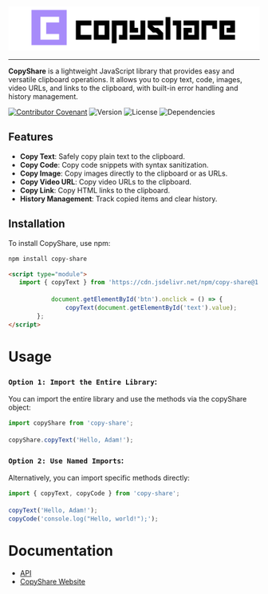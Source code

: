 ![CopyShare Logo](CopyShare.png)
___
**CopyShare** is a lightweight JavaScript library that provides easy and versatile clipboard operations. It allows you to copy text, code, images, video URLs, and links to the clipboard, with built-in error handling and history management.

[![Contributor Covenant](https://img.shields.io/badge/Contributor%20Covenant-2.1-4baaaa.svg)](code_of_conduct.md)
![Version](https://img.shields.io/npm/v/copy-share)
![License](https://img.shields.io/npm/l/copy-share)
![Dependencies](https://img.shields.io/librariesio/release/npm/copy-share)


## Features

- **Copy Text**: Safely copy plain text to the clipboard.
- **Copy Code**: Copy code snippets with syntax sanitization.
- **Copy Image**: Copy images directly to the clipboard or as URLs.
- **Copy Video URL**: Copy video URLs to the clipboard.
- **Copy Link**: Copy HTML links to the clipboard.
- **History Management**: Track copied items and clear history.

## Installation

To install CopyShare, use npm:

```bash
npm install copy-share
```

```html
<script type="module">
   import { copyText } from 'https://cdn.jsdelivr.net/npm/copy-share@1.1.0/copyShare.min.js';
        
            document.getElementById('btn').onclick = () => {
                copyText(document.getElementById('text').value);
        };
</script>
```
# Usage
### `Option 1: Import the Entire Library`:
You can import the entire library and use the methods via the copyShare object:
```js
import copyShare from 'copy-share';

copyShare.copyText('Hello, Adam!');

```
### `Option 2: Use Named Imports`:
Alternatively, you can import specific methods directly:
```js
import { copyText, copyCode } from 'copy-share';

copyText('Hello, Adam!');
copyCode('console.log("Hello, world!");');

```

# Documentation
- [API](API.md)
- [CopyShare Website](https://copy-share-docs.vercel.app)
